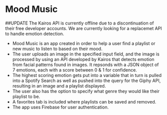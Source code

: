 # Mood Music

##UPDATE
The Kairos API is currently offline due to a discontinuation of their free developer accounts. 
We are currently looking for a replacemet API to handle emotion detection.

+ Mood Music is an app created in order to help a user find a playlist or new music to listen to based on their mood. 
+ The user uploads an image in the specified input field, and the image is processed by using an API developed by Kairos that detects 
emotion from facial patterns found in images. It repsonds with a JSON object of 7 emotions, each with a score between 0 & 1 for confidence.
+ The highest scoring emotion gets put into a variable that in turn is pulled into a Spotify Search as well as pushed into the query for the
Giphy API, resulting in an image and a playlist displayed.
+ The user also has the option to specify what genre they would like their playlist to be.
+ A favorites tab is included where playlists can be saved and removed.
+ The app uses Firebase for user authentication.


